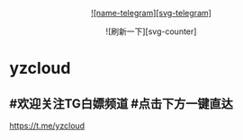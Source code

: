 <div align="center">


 [![name-telegram][svg-telegram]][telegram]

 ![刷新一下][svg-counter]
<!--此处隔开，不然无法正确编译；这是注释文本，不会显示-->
 [git-license]: ./LICENSE
 [git-nodes]: ./url
 [git-clash]: ./Clash.yaml
 [telegram]: https://t.me/yzcloud


</div>

# yzcloud

#欢迎关注TG白嫖频道
#点击下方一键直达
-------------------------

https://t.me/yzcloud
